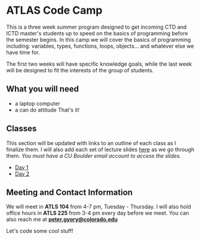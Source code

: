 # ATLAS Code Camp
This is a three week summer program designed to get incoming CTD and ICTD master's students up to speed on the basics of programming before the semester begins. In this camp we will cover the basics of programming including: variables, types, functions, loops, objects... and whatever else we have time for.

The first two weeks will have specific knowledge goals, while the last week will be designed to fit the interests of the group of students.

## What you will need
- a laptop computer
- a can do attitude
That's it!

## Classes
This section will be updated with links to an outline of each class as I finalize them. I will also add each set of lecture slides [here](https://drive.google.com/drive/folders/1wGQJuUNkABrol8sglzwxxfkUlXbFwmMQ?usp=sharing) as we go through them. *You must have a CU Boulder email account to access the slides.*

- [Day 1](./Classes/Day1.md)
- [Day 2](./Classes/Day2.md)

## Meeting and Contact Information
We will meet in **ATLS 104** from 4-7 pm, Tuesday - Thursday. I will also hold office hours in **ATLS 225** from 3-4 pm every day before we meet. You can also reach me at **peter.gyory@colorado.edu**

Let's code some cool stuff!